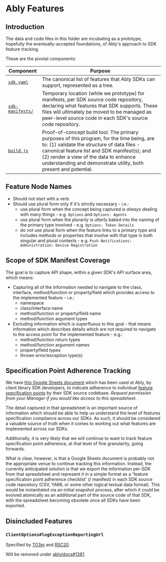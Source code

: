 # Ably Features

## Introduction

The data and code files in this folder are incubating as a prototype, hopefully the eventually-accepted foundations, of Ably's approach to SDK feature tracking.

These are the pivotal components:

| Component | Purpose |
| ---- | ------- |
| [`sdk.yaml`](sdk.yaml) | The canonical list of features that Ably SDKs can support, represented as a tree. |
| [`sdk-manifests/`](features/) | Temporary location (while we prototype) for manifests, per SDK source code repository, declaring what features that SDK supports. These files will ultimately be moved to be managed as peer-level source code in each SDK's source code repository. |
| [`build.js`](build.js) | Proof-of-concept build tool. The primary purposes of this program, for the time being, are to: (1) validate the structure of data files - canonical feature list and SDK manifest(s); and (2) render a view of the data to enhance understanding and demonstrate utility, both present and potential. |

## Feature Node Names

- Should not start with a verb
- Should use plural form only if it's strictly necessary - i.e.:
  - use plural form when the concept being captured is _always_ dealing with many things - e.g. `Options` and `Options: Agents`
  - use plural form when the plurarily is utterly baked into the naming of the primary type involved - e.g. `Options: Token Details`
  - do not use plural form when the feature links to a primary type and includes methods or properties that involve with that type in both singular and plural contexts - e.g. `Push Notifications: Administration: Device Registration`

## Scope of SDK Manifest Coverage

The goal is to capture API shape, within a given SDK's API surface area, which means:

- Capturing all of the information needed to navigate to the class, interface, method/function or property/field which provides access to the implemented feature - i.e.:
  - namespace
  - class/interface name
  - method/function or property/field name
  - method/function argument types
- Excluding information which is superfluous to this goal - that means information which describes details which are not required to navigate to the access point for the implemented feature - e.g.:
  - method/function return types
  - method/function argument names
  - property/field types
  - thrown error/exception type(s)

## Specification Point Adherence Tracking

We have
[this Google Sheets document](https://docs.google.com/spreadsheets/d/1ZbAfImxRLRKZNe4KPX7b_0BVVI-qyqnvbAco5TFWSQU/edit?usp=sharing)
which has been used at Ably, by client library SDK developers,
to indicate adherence to individual
[feature specification points](https://docs.ably.com/client-lib-development-guide/features/)
by their
SDK source codebase.
_Request permission from your Manager if you would like access to this spreadsheet._

The detail captured in that spreadsheet is an important source of information which should be able to help us understand the level of features specification compliance across our SDKs. As such, it should be considered a valuable source of truth when it comes to working out what features are implemented across our SDKs.

Additionally, it is very likely that we will continue to want to track feature specification point adherence, at that level of fine granularity, going forwards.

What is clear, however, is that a Google Sheets document is probably not the appropriate venue to continue tracking this information. Instead, the currently anticipated solution is that we export the information per-SDK from that spreadsheet and represent it in a simple format as a 'feature specification point adherence checklist' (/ manifest) in each SDK source code repository (CSV, YAML or some other logical textual data format). This would be instantiated via an initial snapshot process, after which it could be evolved atomically as an additional part of the source code of that SDK, with the spreadsheet becoming obsolete once all SDKs have been exported.

## Disincluded Features

### `ClientOptions#logExceptionReportingUrl`

Specified by [TO3m](https://docs.ably.com/client-lib-development-guide/features/#TO3m)
and [RSC20](https://docs.ably.com/client-lib-development-guide/features/#RSC20).

Will be removed under [ably/docs#1381](https://github.com/ably/docs/issues/1381).
